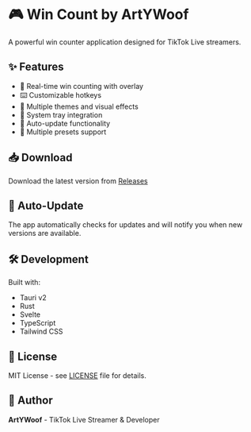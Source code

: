 # 🎮 Win Count by ArtYWoof

A powerful win counter application designed for TikTok Live streamers.

## ✨ Features

- 🎯 Real-time win counting with overlay
- ⌨️ Customizable hotkeys
- 🎨 Multiple themes and visual effects
- 📱 System tray integration
- 🔄 Auto-update functionality
- 💾 Multiple presets support

## 📥 Download

Download the latest version from [Releases](https://github.com/artywoof/win-count-by-artywoof/releases/latest)

## 🔄 Auto-Update

The app automatically checks for updates and will notify you when new versions are available.

## 🛠️ Development

Built with:
- Tauri v2
- Rust
- Svelte
- TypeScript
- Tailwind CSS

## 📄 License

MIT License - see [LICENSE](LICENSE) file for details.

## 👤 Author

**ArtYWoof** - TikTok Live Streamer & Developer 